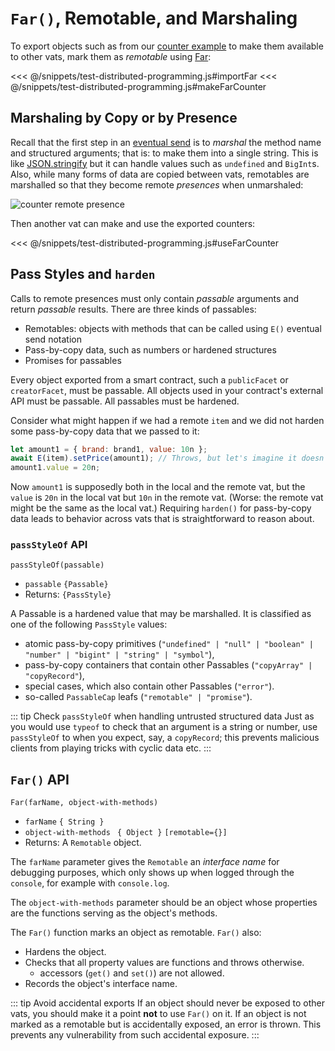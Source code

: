 
# `Far()`, Remotable, and Marshaling

To export objects such as from our [counter example](./hardened-js.md#counter-example)
to make them available to other vats, mark them as _remotable_ using [Far](#far-api):

<<< @/snippets/test-distributed-programming.js#importFar
<<< @/snippets/test-distributed-programming.js#makeFarCounter

## Marshaling by Copy or by Presence

Recall that the first step in an [eventual send](./eventual-send.md#eventual-send) is
to _marshal_ the method name and structured arguments; that is: to make them into a single string.
This is like [JSON.stringify](https://developer.mozilla.org/en-US/docs/Web/JavaScript/Reference/Global_Objects/JSON/stringify) but it can handle values such as `undefined` and `BigInt`s.
Also, while many forms of data are copied between vats,
remotables are marshalled so that they become remote _presences_ when unmarshaled:

![counter remote presence](../../assets/remote-presence-fig.svg)

Then another vat can make and use the exported counters:

<<< @/snippets/test-distributed-programming.js#useFarCounter

## Pass Styles and `harden`

Calls to remote presences must only contain *passable* arguments and return *passable* results.
There are three kinds of passables:
   * Remotables: objects with methods that can be called using `E()` eventual send notation
   * Pass-by-copy data, such as numbers or hardened structures
   * Promises for passables

Every object exported from a smart contract, such a `publicFacet` or
`creatorFacet`, must be passable. All objects used in your contract's external API must
be passable. All passables must be hardened.

Consider what might happen if we had a remote `item` and we did not harden
some pass-by-copy data that we passed to it:

```js
let amount1 = { brand: brand1, value: 10n };
await E(item).setPrice(amount1); // Throws, but let's imagine it doesn't.
amount1.value = 20n;
```

Now `amount1` is supposedly both in the local and the remote vat, but the `value`
is `20n` in the local vat but `10n` in the remote vat. (Worse: the remote vat
might be the same as the local vat.) Requiring `harden()` for pass-by-copy
data leads to behavior across vats that is straightforward to reason about.

### `passStyleOf` API

`passStyleOf(passable)`
 - `passable` `{Passable}`
 - Returns: `{PassStyle}`


A Passable is a hardened value that may be marshalled.
It is classified as one of the following `PassStyle` values:
   * atomic pass-by-copy primitives (`"undefined" | "null" |
     "boolean" | "number" | "bigint" | "string" | "symbol"`),
   * pass-by-copy containers that contain other Passables (`"copyArray" | "copyRecord"`),
   * special cases, which also contain other Passables (`"error"`).
   * so-called `PassableCap` leafs (`"remotable" | "promise"`).

::: tip Check `passStyleOf` when handling untrusted structured data
Just as you would use `typeof` to check that an argument is
a string or number, use `passStyleOf` to when you expect, say, a `copyRecord`;
this prevents malicious clients from playing tricks with cyclic data etc.
:::
## `Far()` API

`Far(farName, object-with-methods)`
- `farName` `{ String }`
- `object-with-methods` ` { Object }` `[remotable={}]`
-  Returns: A `Remotable` object.

The `farName` parameter gives the `Remotable` an *interface name* for debugging purposes, which only shows
up when logged through the `console`, for example with `console.log`. 

The `object-with-methods` parameter should be an object whose properties are the functions serving 
as the object's methods.

The `Far()` function marks an object as remotable.  `Far()` also:
- Hardens the object.
- Checks that all property values are functions and throws otherwise.
  - accessors (`get()` and `set()`) are not allowed.
- Records the object's interface name.

::: tip Avoid accidental exports
If an object should never be exposed to other vats, you should make it
a point **not** to use `Far()` on it. If an object is not marked as a remotable but is accidentally
exposed, an error is thrown. This prevents any vulnerability from such accidental exposure.
:::

